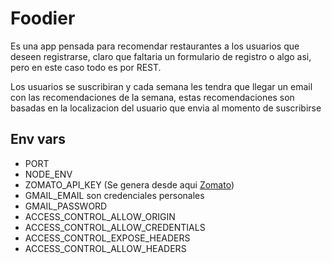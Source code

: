 # Foodier

Es una app pensada para recomendar restaurantes a los usuarios que
deseen registrarse, claro que faltaria un formulario de registro o algo
asi, pero en este caso todo es por REST.

Los usuarios se suscribiran y cada semana les tendra que llegar un email
con las recomendaciones de la semana, estas recomendaciones son basadas
en la localizacion del usuario que envia al momento de suscribirse

## Env vars

* PORT
* NODE_ENV
* ZOMATO_API_KEY (Se genera desde aqui [Zomato](https://developers.zomato.com/api))
* GMAIL_EMAIL son credenciales personales
* GMAIL_PASSWORD
* ACCESS_CONTROL_ALLOW_ORIGIN
* ACCESS_CONTROL_ALLOW_CREDENTIALS
* ACCESS_CONTROL_EXPOSE_HEADERS
* ACCESS_CONTROL_ALLOW_HEADERS
